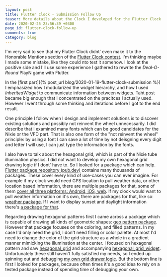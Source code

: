 ```yaml
---
layout: post
title: Flutter Clock - Submission Follow Up
teaser: More details about the Clock I developed for the Flutter Clock contest
date: 2020-02-25 23:56:39 +0300
page_id: flutter-clock-follow-up
comments: true
category: blog
---
```

I'm very sad to see that my Flutter Clock didnt' even make it to the Honorable Mentions section of the [Flutter Clock contest](https://flutter.dev/clock). I'm thinking maybe I made some mistake, like they could nto test it somehow. I look at the positive side and I'll use some experience I gathered to rewrite the _Deal-O-Round_ PlayN game with Flutter.

In the [first part]({% post_url blog/2020-01-19-flutter-clock-submission %}) I emphasized how I modularized the widget hierarchy, and how I used _InheritedWidget_ to communicate information between widgets. Taht post became big enough that I concentrated on the pracitces I actually used. However I went through some thinking and iterations before I got to the end result.

One principle I follow when I design and implement solutions is to discover existing solutions and possibly not reinvent the wheel unnecessarily. I did describe that I examined many fonts which can be good candidates for the Nixie or the VFD part. That is also one form of the "not reinvent the wheel" principle: by using a font I can save a lot of time by not deisgning every digit and letter I will use, I can just type the information by the fonts.

I also have to talk about the hexagonal grid, which is part of the Nixie tube illumination physics. I did not want to develop my own hexagonal grid drawing logic if I dont' have to. So I looked for a package which can help. [Flutter package repository (pub.dev)](https://pub.dev/) contains many thousands of packages. These cover every kind of use-cases you can ever imagine. For example if my clock would need GPS location to pull weather data, or other location based information, there are multiple packages for that, some of them [cover all three platforms: Android, iOS, web](https://pub.dev/packages/gps). If my clock would want to pull weather information on it's own, there are packages for that, like so: [weather package](https://pub.dev/packages/weather). If I want to display sunset and daylight information there's [a package for that](https://pub.dev/packages/daylight).

Regarding drawing hexagonal patterns first I came across a package which is capable of drawing all kinds of geometric shapes: [geo pattern package](https://pub.dev/packages/geopattern_flutter). However that package focuses on the coloring, and filled patterns. In my case I'd only need the grid, I don't need filling or color palette. At most I'd need to change the color of the grid structure as a whole in a gradient manner mimicking the illumination at the center. I focused on hexagonal pattern and saw [hexagonal_grid](https://pub.dev/packages/hexagonal_grid) and accompanying [hexagonal_grid_widget](https://pub.dev/packages/hexagonal_grid_widget). Unfortunately these still haven't fully satisfied my needs, so I ended up spinning out and debugging [my own grid drawer logic](https://github.com/CsabaConsulting/flutter_clock/blob/master/nixie_clock/lib/vfd_assembly/vfd_painter.dart). But the bottom line is first I looked for packages, because often times it's a good idea to rely on a tested package instead of spending time of debugging your own.
